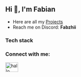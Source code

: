 ## Hi 👋, I'm Fabian

- Here are all my [Projects](https://github.com/Fabzhii?tab=repositories)
- Reach me on Discord: **Fabzhii**

### Tech stack
<h3 align="left">Connect with me:</h3>
<p align="left">
<a href="https://discord.gg/hallo" target="blank"><img align="center" src="https://raw.githubusercontent.com/rahuldkjain/github-profile-readme-generator/master/src/images/icons/Social/discord.svg" alt="hallo" height="30" width="40" /></a>
</p>
